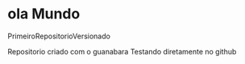 # ola Mundo

PrimeiroRepositorioVersionado

Repositorio criado com o guanabara
Testando diretamente no github
